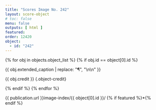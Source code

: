 ```yaml
---
title: "Scores Image No. 242"
layout: score-object
# toc: false
menu: false
outputs: [ html ]
featured: 
order: 12420
object:
  - id: "242"
---
```


{% for obj in objects.object_list %}
{% if obj.id == object[0].id %}

{{ obj.extended_caption | replace: "¶", "\n\n" }}

{{ obj.credit }} {.object-credit}

{% endif %}
{% endfor %}

<div class="object-credit object-url is-print-only">

{{ publication.url }}image-index/{{ object[0].id }}/ {% if featured %}*{% endif %}

</div>
